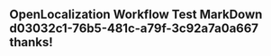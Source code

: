 <properties
ms.topic="hero-topic"
ms.test1="hero-topic"
ms.test2="test"/>

## OpenLocalization Workflow Test MarkDown d03032c1-76b5-481c-a79f-3c92a7a0a667 thanks!
